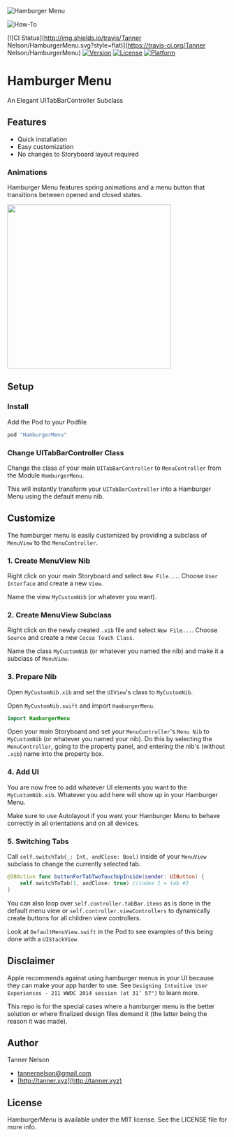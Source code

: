 ![Hamburger Menu](https://raw.githubusercontent.com/tannernelson/hamburger-menu/master/hamburger-menu-title.png)

![How-To](https://raw.githubusercontent.com/tannernelson/hamburger-menu/master/hamburger-menu-howto.png)


[![CI Status](http://img.shields.io/travis/Tanner Nelson/HamburgerMenu.svg?style=flat)](https://travis-ci.org/Tanner Nelson/HamburgerMenu)
[![Version](https://img.shields.io/cocoapods/v/HamburgerMenu.svg?style=flat)](http://cocoapods.org/pods/HamburgerMenu)
[![License](https://img.shields.io/cocoapods/l/HamburgerMenu.svg?style=flat)](http://cocoapods.org/pods/HamburgerMenu)
[![Platform](https://img.shields.io/cocoapods/p/HamburgerMenu.svg?style=flat)](http://cocoapods.org/pods/HamburgerMenu)

# Hamburger Menu

An Elegant UITabBarController Subclass

## Features

- Quick installation
- Easy customization
- No changes to Storyboard layout required

### Animations

Hamburger Menu features spring animations and a menu button that transitions between opened and closed states.

<img src="https://raw.githubusercontent.com/tannernelson/hamburger-menu/master/hamburger-menu-open-animation.gif" width="375">

## Setup

### Install

Add the Pod to your Podfile

```ruby
pod "HamburgerMenu"
```

### Change UITabBarController Class

Change the class of your main `UITabBarController` to `MenuController` from the Module `HamburgerMenu`.

This will instantly transform your `UITabBarController` into a Hamburger Menu using the default menu nib.

## Customize

The hamburger menu is easily customized by providing a subclass of `MenuView` to the `MenuController`. 

### 1. Create MenuView Nib

Right click on your main Storyboard and select `New File...`. Choose `User Interface` and create a new `View`.

Name the view `MyCustomNib` (or whatever you want).

### 2. Create MenuView Subclass

Right click on the newly created `.xib` file and select `New File...`. Choose `Source` and create a new `Cocoa Touch Class`.

Name the class `MyCustomNib` (or whatever you named the nib) and make it a subclass of `MenuView`.

### 3. Prepare Nib

Open `MyCustomNib.xib` and set the `UIView`'s class to `MyCustomNib`.

Open `MyCustomNib.swift` and import `HamburgerMenu`.

```swift
import HamburgerMenu
```

Open your main Storyboard and set your `MenuController`'s `Menu Nib` to `MyCustomNib` (or whatever you named your nib). Do this by selecting the `MenuController`, going to the property panel, and entering the nib's (without `.xib`) name into the property box.

### 4. Add UI

You are now free to add whatever UI elements you want to the `MyCustomNib.xib`. Whatever you add here will show up in your Hamburger Menu. 

Make sure to use Autolayout if you want your Hamburger Menu to behave correctly in all orientations and on all devices.

### 5. Switching Tabs

Call `self.switchTab(_: Int, andClose: Bool)` inside of your `MenuView` subclass to change the currently selected tab. 

```swift
@IBAction func buttonForTabTwoTouchUpInside(sender: UIButton) {
    self.switchToTab(1, andClose: true) //index 1 = tab #2   
}
```

You can also loop over `self.controller.tabBar.items` as is done in the default menu view or `self.controller.viewControllers` to dynamically create buttons for all children view controllers.

Look at `DefaultMenuView.swift` in the Pod to see examples of this being done with a `UIStackView`.

## Disclaimer

Apple recommends against using hamburger menus in your UI because they can make your app harder to use. See `Designing Intuitive User Experiences - 211 WWDC 2014 session (at 31’ 57")` to learn more.

This repo is for the special cases where a hamburger menu is the better solution or where finalized design files demand it (the latter being the reason it was made).

## Author

Tanner Nelson

- [tannernelson@gmail.com](mailto:tannernelson@gmail.com)
- [http://tanner.xyz](http://tanner.xyz)

## License

HamburgerMenu is available under the MIT license. See the LICENSE file for more info.
